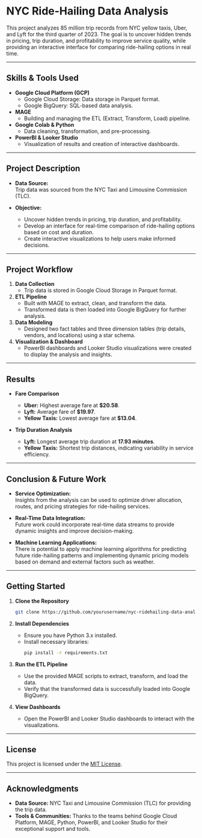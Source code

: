 # NYC Ride-Hailing Data Analysis

This project analyzes 85 million trip records from NYC yellow taxis, Uber, and Lyft for the third quarter of 2023. The goal is to uncover hidden trends in pricing, trip duration, and profitability to improve service quality, while providing an interactive interface for comparing ride-hailing options in real time.

---

## Skills & Tools Used

- **Google Cloud Platform (GCP)**
  - Google Cloud Storage: Data storage in Parquet format.
  - Google BigQuery: SQL-based data analysis.
- **MAGE**
  - Building and managing the ETL (Extract, Transform, Load) pipeline.
- **Google Colab & Python**
  - Data cleaning, transformation, and pre-processing.
- **PowerBI & Looker Studio**
  - Visualization of results and creation of interactive dashboards.

---

## Project Description

- **Data Source:**  
  Trip data was sourced from the NYC Taxi and Limousine Commission (TLC).

- **Objective:**  
  - Uncover hidden trends in pricing, trip duration, and profitability.
  - Develop an interface for real-time comparison of ride-hailing options based on cost and duration.
  - Create interactive visualizations to help users make informed decisions.

---

## Project Workflow

1. **Data Collection**
   - Trip data is stored in Google Cloud Storage in Parquet format.
2. **ETL Pipeline**
   - Built with MAGE to extract, clean, and transform the data.
   - Transformed data is then loaded into Google BigQuery for further analysis.
3. **Data Modeling**
   - Designed two fact tables and three dimension tables (trip details, vendors, and locations) using a star schema.
4. **Visualization & Dashboard**
   - PowerBI dashboards and Looker Studio visualizations were created to display the analysis and insights.

---

## Results

- **Fare Comparison**
  - **Uber:** Highest average fare at **$20.58**.
  - **Lyft:** Average fare of **$19.97**.
  - **Yellow Taxis:** Lowest average fare at **$13.04**.

- **Trip Duration Analysis**
  - **Lyft:** Longest average trip duration at **17.93 minutes**.
  - **Yellow Taxis:** Shortest trip distances, indicating variability in service efficiency.

---

## Conclusion & Future Work

- **Service Optimization:**  
  Insights from the analysis can be used to optimize driver allocation, routes, and pricing strategies for ride-hailing services.

- **Real-Time Data Integration:**  
  Future work could incorporate real-time data streams to provide dynamic insights and improve decision-making.

- **Machine Learning Applications:**  
  There is potential to apply machine learning algorithms for predicting future ride-hailing patterns and implementing dynamic pricing models based on demand and external factors such as weather.

---

## Getting Started

1. **Clone the Repository**
   ```bash
   git clone https://github.com/yourusername/nyc-ridehailing-data-analysis.git

2. **Install Dependencies**
   - Ensure you have Python 3.x installed.
   - Install necessary libraries:
     ```bash
     pip install -r requirements.txt
     ```

3. **Run the ETL Pipeline**
   - Use the provided MAGE scripts to extract, transform, and load the data.
   - Verify that the transformed data is successfully loaded into Google BigQuery.

4. **View Dashboards**
   - Open the PowerBI and Looker Studio dashboards to interact with the visualizations.

---

## License

This project is licensed under the [MIT License](LICENSE).

---

## Acknowledgments

- **Data Source:** NYC Taxi and Limousine Commission (TLC) for providing the trip data.
- **Tools & Communities:** Thanks to the teams behind Google Cloud Platform, MAGE, Python, PowerBI, and Looker Studio for their exceptional support and tools.

